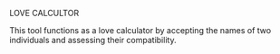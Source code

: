 LOVE CALCULTOR 

This tool functions as a love calculator by accepting the names of two individuals and assessing their compatibility.
